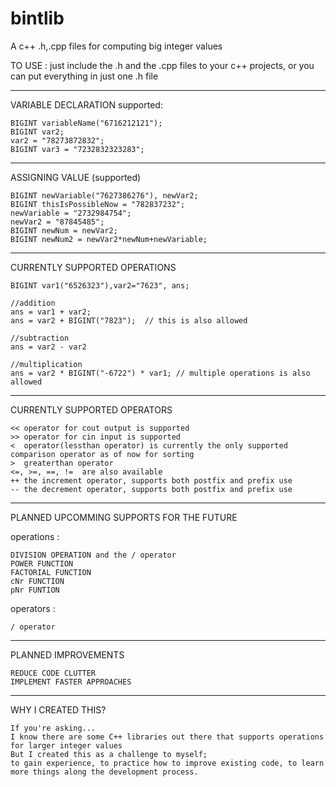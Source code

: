 # bintlib

A c++ .h,.cpp files for computing big integer values

TO USE : just include the .h and the .cpp files to your c++ projects, or you can put everything in just one .h file

--------------------------------------------------------------------------------------
VARIABLE DECLARATION
  supported:
  
    BIGINT variableName("6716212121");
    BIGINT var2;  
    var2 = "78273872832";
    BIGINT var3 = "7232832323283";
--------------------------------------------------------------------------------------
ASSIGNING VALUE (supported)

    BIGINT newVariable("7627386276"), newVar2;
    BIGINT thisIsPossibleNow = "782837232";
    newVariable = "2732984754";
    newVar2 = "87845485";
    BIGINT newNum = newVar2;
    BIGINT newNum2 = newVar2*newNum+newVariable;
--------------------------------------------------------------------------------------
CURRENTLY SUPPORTED OPERATIONS

    BIGINT var1("6526323"),var2="7623", ans;
    
    //addition
    ans = var1 + var2;
    ans = var2 + BIGINT("7823");  // this is also allowed
    
    //subtraction
    ans = var2 - var2
    
    //multiplication
    ans = var2 * BIGINT("-6722") * var1; // multiple operations is also allowed
--------------------------------------------------------------------------------------
CURRENTLY SUPPORTED OPERATORS

    << operator for cout output is supported
    >> operator for cin input is supported
    <  operator(lessthan operator) is currently the only supported comparison operator as of now for sorting
    >  greaterthan operator
    <=, >=, ==, !=  are also available
    ++ the increment operator, supports both postfix and prefix use
    -- the decrement operator, supports both postfix and prefix use
    
--------------------------------------------------------------------------------------

PLANNED UPCOMMING SUPPORTS FOR THE FUTURE

   operations :
   
    DIVISION OPERATION and the / operator
    POWER FUNCTION
    FACTORIAL FUNCTION
    cNr FUNCTION
    pNr FUNTION
    
   operators :
   
    / operator
    
--------------------------------------------------------------------------------------
PLANNED IMPROVEMENTS
    
    REDUCE CODE CLUTTER
    IMPLEMENT FASTER APPROACHES
    
--------------------------------------------------------------------------------------

WHY I CREATED THIS?
    
    If you're asking...
    I know there are some C++ libraries out there that supports operations for larger integer values
    But I created this as a challenge to myself;
    to gain experience, to practice how to improve existing code, to learn more things along the development process.
    
    
